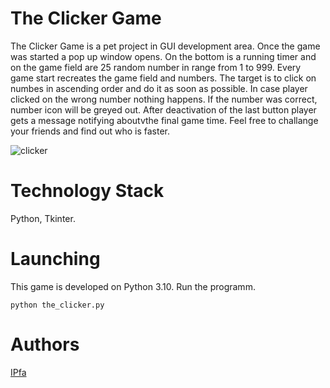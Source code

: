 # The Clicker Game
The Clicker Game is a pet project in GUI development area. Once the game was started a pop up window opens. On the bottom is a running timer and on the game field are 25 random number in range from 1 to 999. Every game start recreates the game field and numbers. The target is to click on numbes in ascending order and do it as soon as possible. In case player clicked on the wrong number nothing happens. If the number was correct, number icon will be greyed out. After deactivation of the last button player gets a message notifying aboutvthe final game time. Feel free to challange your friends and find out who is faster.

![clicker](https://github.com/IPfa/The-Clicker-Game/assets/85278763/ec12731d-9bc8-4618-94c9-5874e3439345)


# Technology Stack
Python, Tkinter.

# Launching
This game is developed on Python 3.10.
Run the programm.
```
python the_clicker.py
```

# Authors
[IPfa](https://github.com/IPfa)
